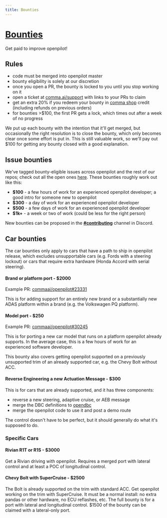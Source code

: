 ```yaml
---
title: Bounties
---
```


# [Bounties](https://github.com/orgs/commaai/projects/26/views/1)

Get paid to improve openpilot!

## Rules

* code must be merged into openpilot master
* bounty eligibility is solely at our discretion
* once you open a PR, the bounty is locked to you until you stop working on it
* open a ticket at [comma.ai/support](https://comma.ai/support/shop-order) with links to your PRs to claim
* get an extra 20% if you redeem your bounty in [comma shop](https://comma.ai/shop) credit (including refunds on previous orders)
* for bounties >$100, the first PR gets a lock, which times out after a week of no progress

We put up each bounty with the intention that it'll get merged, but occasionally the right resolution is to close the bounty, which only becomes clear once some effort is put in.
This is still valuable work, so we'll pay out $100 for getting any bounty closed with a good explanation.

## Issue bounties

We've tagged bounty-eligible issues across openpilot and the rest of our repos; check out all the open ones [here](https://github.com/orgs/commaai/projects/26/views/1). These bounties roughly work out like this:
* **$100** - a few hours of work for an experienced openpilot developer; a good intro for someone new to openpilot
* **$300** - a day of work for an experienced openpilot developer
* **$500** - a few days of work for an experienced openpilot developer
* **$1k+** - a week or two of work (could be less for the right person)

New bounties can be proposed in the [**#contributing**](https://discord.com/channels/469524606043160576/1183173332531687454) channel in Discord.

## Car bounties

The car bounties only apply to cars that have a path to ship in openpilot release, which excludes unsupportable cars (e.g. Fords with a steering lockout) or cars that require extra hardware (Honda Accord with serial steering).

#### Brand or platform port - $2000
Example PR: [commaai/openpilot#23331](https://github.com/commaai/openpilot/pull/23331)

This is for adding support for an entirely new brand or a substantially new ADAS platform within a brand (e.g. the Volkswagen PQ platform).

#### Model port - $250
Example PR: [commaai/openpilot#30245](https://github.com/commaai/openpilot/pull/30245)

This is for porting a new car model that runs on a platform openpilot already supports.
In the average case, this is a few hours of work for an experienced software developer.

This bounty also covers getting openpilot supported on a previously unsupported trim of an already supported car, e.g. the Chevy Bolt without ACC.

#### Reverse Engineering a new Actuation Message - $300

This is for cars that are already supported, and it has three components:
* reverse a new steering, adaptive cruise, or AEB message
* merge the DBC definitions to [opendbc](http://github.com/commaai/opendbc)
* merge the openpilot code to use it and post a demo route

The control doesn't have to be perfect, but it should generally do what it's supposed to do.

### Specific Cars

#### Rivian R1T or R1S - $3000

Get a Rivian driving with openpilot.
Requires a merged port with lateral control and at least a POC of longitudinal control.

#### Chevy Bolt with SuperCruise - $2500

The Bolt is already supported on the trim with standard ACC. Get openpilot working on the trim with SuperCruise. It must be a normal install: no extra pandas or other hardware, no ECU reflashes, etc. The full bounty is for a port with lateral and longitudinal control. $1500 of the bounty can be claimed with a lateral-only port.

